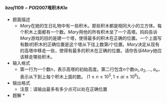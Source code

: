 #### $bzoj1109-POI2007$堆积木$Klo$

* 题面描述
  * $Mary$在她的生日礼物中有一些积木。那些积木都是相同大小的立方体。每个积木上面都有一个数。$Mary$用他的所有积木垒了一个高塔。妈妈告诉$Mary$游戏的目的是建一个塔，使得最多的积木在正确的位置。一个上面写有数$i$的积木的正确位置是这个塔从下往上数第$i$个位置。$Mary$决定从现有的高塔中移走一些，使得有最多的积木在正确的位置。请你告诉$Mary$她应该移走哪些积木。
* 输入格式
  * 第一行为一个数$n$，表示高塔的初始高度。第二行包含$n$个数$a_1,a_2,…,a_n$，表示从下到上每个积木上面的数。
    $(1\leq n\leq 10^5,1\leq ai\leq 10^6)$。
* 输出格式
  * 注意：请输出最多有多少点可以处在正确位置
* 题解
  * 